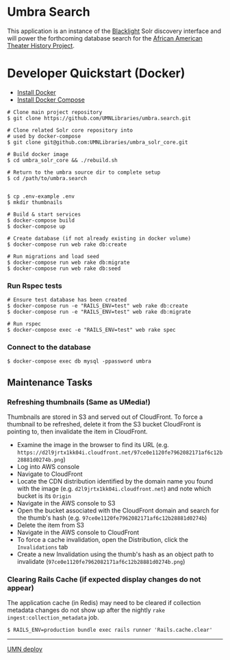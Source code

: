 Umbra Search
======


This application is an instance of the [Blacklight](https://github.com/projectblacklight/blacklight) Solr discovery interface and will power the forthcoming database search for the [African American Theater History Project](https://www.lib.umn.edu/about/digitalgivens/).

# Developer Quickstart (Docker)

* [Install Docker](https://docs.docker.com/engine/installation)
* [Install Docker Compose](https://docs.docker.com/compose/)

```shell
# Clone main project repository
$ git clone https://github.com/UMNLibraries/umbra.search.git

# Clone related Solr core repository into
# used by docker-compose
$ git clone git@github.com:UMNLibraries/umbra_solr_core.git

# Build docker image
$ cd umbra_solr_core && ./rebuild.sh

# Return to the umbra source dir to complete setup
$ cd /path/to/umbra.search


$ cp .env-example .env
$ mkdir thumbnails

# Build & start services
$ docker-compose build
$ docker-compose up

# Create database (if not already existing in docker volume)
$ docker-compose run web rake db:create

# Run migrations and load seed
$ docker-compose run web rake db:migrate
$ docker-compose run web rake db:seed
```

### Run Rspec tests
```shell
# Ensure test database has been created
$ docker-compose run -e "RAILS_ENV=test" web rake db:create
$ docker-compose run -e "RAILS_ENV=test" web rake db:migrate

# Run rspec
$ docker-compose exec -e "RAILS_ENV=test" web rake spec
```

### Connect to the database
```shell
$ docker-compose exec db mysql -ppassword umbra
```

## Maintenance Tasks
### Refreshing thumbnails (Same as UMedia!)
Thumbnails are stored in S3 and served out of CloudFront. To force a thumbnail
to be refreshed, delete it from the S3 bucket CloudFront is pointing to, then
invalidate the item in CloudFront.

- Examine the image in the browser to find its URL (e.g.
  `https://d2l9jrtx1kk04i.cloudfront.net/97ce0e1120fe7962082171af6c12b28881d0274b.png`)
- Log into AWS console
- Navigate to CloudFront
- Locate the CDN distribution identified by the domain name you found with the
  image (e.g. `d2l9jrtx1kk04i.cloudfront.net`) and note which bucket is its
  `Origin`
- Navigate in the AWS console to S3
- Open the bucket associated with the CloudFront domain and search for the
  thumb's hash (e.g. `97ce0e1120fe7962082171af6c12b28881d0274b`)
- Delete the item from S3
- Navigate in the AWS console to CloudFront
- To force a cache invalidation, open the Distribution, click the
  `Invalidations` tab
- Create a new Invalidation using the thumb's hash as an object path to
  invalidate (`97ce0e1120fe7962082171af6c12b28881d0274b.png`)

### Clearing Rails Cache (if expected display changes do not appear)
The application cache (in Redis) may need to be cleared if collection metadata
changes do not show up after the nightly `rake ingest:collection_metadata` job.

```
$ RAILS_ENV=production bundle exec rails runner 'Rails.cache.clear'
```

----
[UMN deploy](https://github.umn.edu/Libraries/umbra-deploy)
